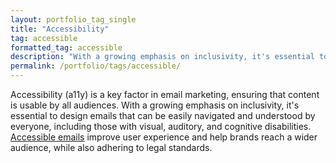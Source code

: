 ```yaml
---
layout: portfolio_tag_single
title: "Accessibility"
tag: accessible
formatted_tag: accessible
description: "With a growing emphasis on inclusivity, it's essential to design emails that can be easily navigated and understood by everyone, including those with visual, auditory, and cognitive disabilities."
permalink: /portfolio/tags/accessible/
---
```


<p class="relative max-w-4 my-0 mx-auto text-xs lg:text-sm font-normal">Accessibility (a11y) is a key factor in email marketing, ensuring that content is usable by all audiences. With a growing emphasis on inclusivity, it's essential to design emails that can be easily navigated and understood by everyone, including those with visual, auditory, and cognitive disabilities. <a href="/martech/2024/email-accessibility/">Accessible emails</a> improve user experience and help brands reach a wider audience, while also adhering to legal standards.</p>
